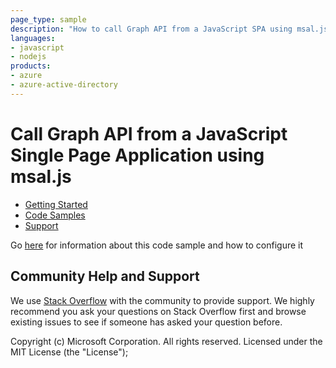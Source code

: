 ```yaml
---
page_type: sample
description: "How to call Graph API from a JavaScript SPA using msal.js"
languages:
- javascript
- nodejs
products:
- azure
- azure-active-directory
---
```


# Call Graph API from a JavaScript Single Page Application using msal.js


* [Getting Started](https://aka.ms/aadv2)
* [Code Samples](https://github.com/azure-samples/)
* [Support](https://docs.microsoft.com/azure/active-directory/develop/active-directory-develop-help-support)

Go [here](https://docs.microsoft.com/azure/active-directory/develop/guidedsetups/active-directory-javascriptspa) for information about this code sample and how to configure it

## Community Help and Support

We use [Stack Overflow](http://stackoverflow.com/questions/tagged/azure-active-directory) with the community to provide support. We highly recommend you ask your questions on Stack Overflow first and browse existing issues to see if someone has asked your question before.

Copyright (c) Microsoft Corporation.  All rights reserved. Licensed under the MIT License (the "License");
